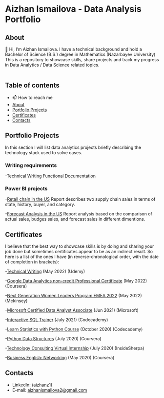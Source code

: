 # Aizhan Ismailova - Data Analysis Portfolio 

## About
👋 Hi, I’m Aizhan Ismailova. I have a technical background and hold a Bachelor of Science (B.S.) degree in Mathematics (Nazarbayev University)
<br>
This is a repository to showcase skills, share projects and track my progress in Data Analytics / Data Science related topics.  
<br>
## Table of contents

- 📫 How to reach me 
- [About](#about)
- [Portfolio Projects](#portfolio-projects)
- [Certificates](#certificates)
- [Contacts](#contacts)


## Portfolio Projects
In this section I will list data analytics projects briefly describing the technology stack used to solve cases.

### Writing requirements

-[Technical Writing Functional Documentation](https://github.com/aizhanz1/software-writing-aizhan/wiki/Functional-Documentation)


### Power BI projects

-[Retail chain in the US](https://github.com/aizhanz1/aizhanz1/tree/main/Retail_Analysis_US)
Report describes two supply chain sales in terms of state, history, buyer, and category. 

-[Forecast Analysis in the US](https://github.com/aizhanz1/aizhanz1/tree/main/Analysis_Forecast_sales)
Report analysis based on the comparison of actual sales, budges sales, and forecast sales in different dimentions. 

## Certificates
I believe that the best way to showcase skills is by doing and sharing your job done but sometimes certificates appear to be as an indirect result. 
So here is a list of the ones I have (in reverse-chronological order, with the date of completion in brackets):

-[Technical Writing](https://drive.google.com/drive/u/2/folders/1LA5WrxaViWgR14JmzgexRhnvUhR9NPbc) (May 2022) (Udemy)

-[Google Data Analytics non-credit Professional Certificate](https://drive.google.com/drive/u/2/folders/1LA5WrxaViWgR14JmzgexRhnvUhR9NPbc) (May 2022) (Coursera)

-[Next Generation Women Leaders Program EMEA 2022](https://drive.google.com/drive/u/2/folders/1LA5WrxaViWgR14JmzgexRhnvUhR9NPbc) (May 2022) (Mckinsey)

-[Microsoft Certified Data Analyst Associate](https://drive.google.com/drive/u/2/folders/1LA5WrxaViWgR14JmzgexRhnvUhR9NPbc) (Jun 2021) (Microsoft)

-[Interactive SQL Trainer](https://drive.google.com/drive/u/2/folders/1LA5WrxaViWgR14JmzgexRhnvUhR9NPbc) (July 2021) (Codecademy)

-[Learn Statistics with Python Course](https://drive.google.com/drive/u/2/folders/1LA5WrxaViWgR14JmzgexRhnvUhR9NPbc) (October 2020) (Codecademy)

-[Python Data Structures](https://drive.google.com/drive/u/2/folders/1LA5WrxaViWgR14JmzgexRhnvUhR9NPbc) (July 2020) (Coursera)

-[Technology Consulting Virtual Internship](https://drive.google.com/drive/u/2/folders/1LA5WrxaViWgR14JmzgexRhnvUhR9NPbc) (July 2020) (InsideSherpa)

-[Business English: Networking](https://drive.google.com/drive/u/2/folders/1LA5WrxaViWgR14JmzgexRhnvUhR9NPbc) (May 2020) (Coursera)




## Contacts
- LinkedIn: ([aizhanz1](https://www.linkedin.com/in/aizhan-ismailova/))
- E-mail: aizhanismailova2@gmail.com
